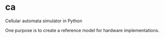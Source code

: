ca
==

Cellular automata simulator in Python

One purpose is to create a reference model for hardware implementations.
